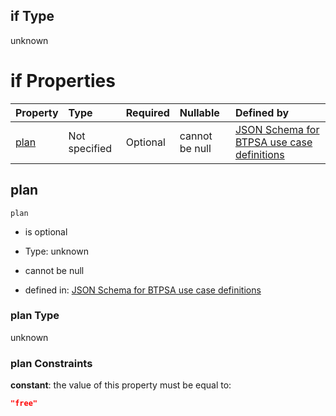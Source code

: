 ## if Type

unknown

# if Properties

| Property      | Type          | Required | Nullable       | Defined by                                                                                                                                                                                                                                    |
| :------------ | :------------ | :------- | :------------- | :-------------------------------------------------------------------------------------------------------------------------------------------------------------------------------------------------------------------------------------------- |
| [plan](#plan) | Not specified | Optional | cannot be null | [JSON Schema for BTPSA use case definitions](btpsa-usecase-properties-services-items-allof-1-then-allof-109-then-allof-1-if-properties-plan.md "undefined#/properties/services/items/allOf/1/then/allOf/109/then/allOf/1/if/properties/plan") |

## plan



`plan`

*   is optional

*   Type: unknown

*   cannot be null

*   defined in: [JSON Schema for BTPSA use case definitions](btpsa-usecase-properties-services-items-allof-1-then-allof-109-then-allof-1-if-properties-plan.md "undefined#/properties/services/items/allOf/1/then/allOf/109/then/allOf/1/if/properties/plan")

### plan Type

unknown

### plan Constraints

**constant**: the value of this property must be equal to:

```json
"free"
```
